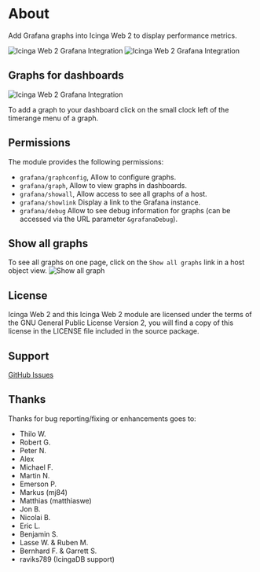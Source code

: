 # About

Add Grafana graphs into Icinga Web 2 to display performance metrics.

![Icinga Web 2 Grafana Integration](images/icingaweb2_grafana_screenshot_01.png "Grafana")
![Icinga Web 2 Grafana Integration](images/icingaweb2_grafana_screenshot_02.png "Grafana")

## Graphs for dashboards

![Icinga Web 2 Grafana Integration](images/icingaweb2_grafana_screenshot_06.png)

To add a graph to your dashboard click on the small clock left of the timerange menu of a graph.

## Permissions

The module provides the following permissions:

* `grafana/graphconfig`, Allow to configure graphs.
* `grafana/graph`, Allow to view graphs in dashboards.
* `grafana/showall`, Allow access to see all graphs of a host.
* `grafana/showlink` Display a link to the Grafana instance.
* `grafana/debug` Allow to see debug information for graphs (can be accessed via the URL parameter `&grafanaDebug`).

## Show all graphs

To see all graphs on one page, click on the `Show all graphs` link in a host object view.
![Show all graph](images/showallgraph.png "Show all graph")

## License

Icinga Web 2 and this Icinga Web 2 module are licensed under the terms of the GNU
General Public License Version 2, you will find a copy of this license in the
LICENSE file included in the source package.

## Support

[GitHub Issues](https://github.com/NETWAYS/icingaweb2-module-grafana/issues)

## Thanks

Thanks for bug reporting/fixing or enhancements goes to:

* Thilo W.
* Robert G.
* Peter N.
* Alex
* Michael F.
* Martin N.
* Emerson P.
* Markus (mj84)
* Matthias (matthiaswe)
* Jon B.
* Nicolai B.
* Eric L.
* Benjamin S.
* Lasse W. & Ruben M.
* Bernhard F. & Garrett S.
* raviks789 (IcingaDB support)
